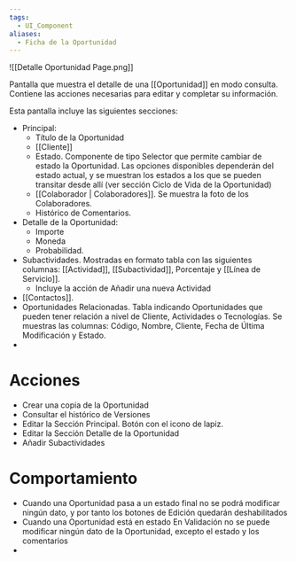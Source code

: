 ```yaml
---
tags:
  - UI_Component
aliases:
  - Ficha de la Oportunidad
---
```


![[Detalle Oportunidad Page.png]]

Pantalla que muestra el detalle de una [[Oportunidad]] en modo consulta.
Contiene las acciones necesarias para editar y completar su información. 

Esta pantalla incluye las siguientes secciones:
- Principal:
	- Título de la Oportunidad
	- [[Cliente]]
	- Estado. Componente de tipo Selector que permite cambiar de estado la Oportunidad. Las opciones disponibles dependerán del estado actual, y se muestran los estados a los que se pueden transitar desde allí (ver sección Ciclo de Vida de la Oportunidad)
	- [[Colaborador | Colaboradores]]. Se muestra la foto de los Colaboradores. 
	- Histórico de Comentarios. 
- Detalle de la Oportunidad:
	- Importe
	- Moneda
	- Probabilidad.
- Subactividades. Mostradas en formato tabla con las siguientes columnas: [[Actividad]], [[Subactividad]], Porcentaje y [[Línea de Servicio]]. 
	- Incluye la acción de Añadir una nueva Actividad
- [[Contactos]]. 
- Oportunidades Relacionadas. Tabla indicando Oportunidades que pueden tener relación a nivel de Cliente, Actividades o Tecnologías. Se muestras las columnas: Código, Nombre, Cliente, Fecha de Última Modificación y Estado. 
- 

# Acciones
- Crear una copia de la Oportunidad
- Consultar el histórico de Versiones
- Editar la Sección Principal. Botón con el icono de lapiz.
- Editar la Sección Detalle de la Oportunidad
- Añadir Subactividades

# Comportamiento
- Cuando una Oportunidad pasa a un estado final no se podrá modificar ningún dato, y por tanto los botones de Edición quedarán deshabilitados
- Cuando una Oportunidad está en estado En Validación no se puede modificar ningún dato de la Oportunidad, excepto el estado y los comentarios
- 